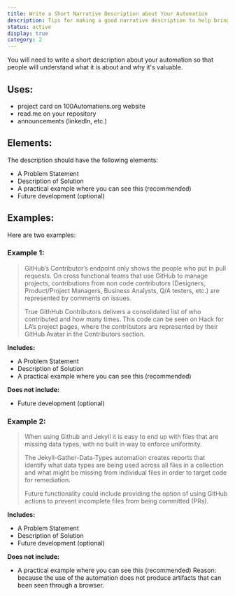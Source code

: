 ```yaml
---
title: Write a Short Narrative Description about Your Automation
description: Tips for making a good narrative description to help bring targeted traffic to your repository
status: active
display: true
category: 2
---
```


You will need to write a short description about your automation so that people will understand what it is about and why it's valuable. 

## Uses:
- project card on 100Automations.org website
- read.me on your repository
- announcements (linkedIn, etc.)


## Elements:
The description should have the following elements:
- A Problem Statement
- Description of Solution
- A practical example where you can see this (recommended)
- Future development (optional)

## Examples:
Here are two examples:

### Example 1:

> GitHub’s Contributor’s endpoint only shows the people who put in pull requests.  On cross functional teams that use GitHub to manage projects, contributions from non code contributors (Designers, Product/Project Managers, Business Analysts, Q/A testers, etc.) are represented by comments on issues.
> 
> True GithHub Contributors delivers a consolidated list of who contributed and how many times.  This code can be seen on Hack for LA’s project pages, where the contributors are represented by their GitHub Avatar in the Contributors section.

**Includes:**
- A Problem Statement
- Description of Solution
- A practical example where you can see this (recommended)

**Does not include:**
- Future development (optional)


### Example 2:

> When using Github and Jekyll it is easy to end up with files that are missing data types, with no built in way to enforce uniformity. 
> 
> The Jekyll-Gather-Data-Types automation creates reports that identify what data types are being used across all files in a collection and what might be missing from individual files in order to target code for remediation.
> 
> Future functionality could include providing the option of using GitHub actions to prevent incomplete files from being committed (PRs).

**Includes:**
- A Problem Statement
- Description of Solution
- Future development (optional)

**Does not include:**
- A practical example where you can see this (recommended)
Reason: because the use of the automation does not produce artifacts that can been seen through a browser.

